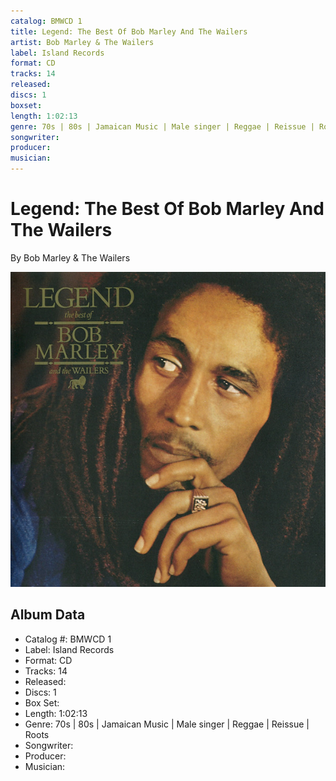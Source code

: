 ```yaml
---
catalog: BMWCD 1
title: Legend: The Best Of Bob Marley And The Wailers
artist: Bob Marley & The Wailers
label: Island Records
format: CD
tracks: 14
released: 
discs: 1
boxset: 
length: 1:02:13
genre: 70s | 80s | Jamaican Music | Male singer | Reggae | Reissue | Roots
songwriter: 
producer: 
musician: 
---
```


# Legend: The Best Of Bob Marley And The Wailers

By Bob Marley & The Wailers

![](../../assets/cdcovers/Bob_Marley_and_The_Wailers-Legend-_The_Best_Of_Bob_Marley_And_The_Wailers.png)

## Album Data

- Catalog #: BMWCD 1
- Label: Island Records
- Format: CD
- Tracks: 14
- Released: 
- Discs: 1
- Box Set: 
- Length: 1:02:13
- Genre: 70s | 80s | Jamaican Music | Male singer | Reggae | Reissue | Roots
- Songwriter: 
- Producer: 
- Musician: 

